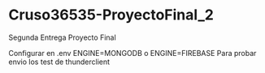 # Cruso36535-ProyectoFinal_2
Segunda Entrega Proyecto Final


Configurar en .env  ENGINE=MONGODB o  ENGINE=FIREBASE
Para probar envio los test de thunderclient
